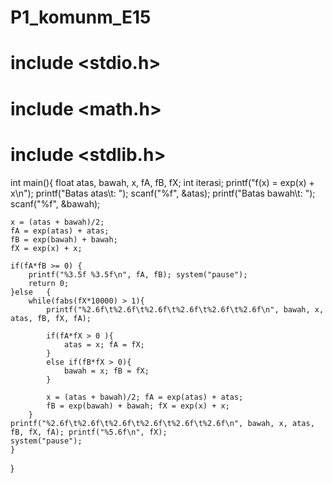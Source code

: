 # P1_komunm_E15

# include <stdio.h> 
# include <math.h> 
# include <stdlib.h>


int main(){
    float atas, bawah, x, fA, fB, fX; int iterasi;
    printf("f(x) = exp(x) + x\n");
    printf("Batas atas\t: "); 
    scanf("%f", &atas); 
    printf("Batas bawah\t: "); 
    scanf("%f", &bawah);

    x = (atas + bawah)/2; 
    fA = exp(atas) + atas; 
    fB = exp(bawah) + bawah;	
    fX = exp(x) + x; 

    if(fA*fB >= 0) {
        printf("%3.5f %3.5f\n", fA, fB); system("pause");
        return 0;
    }else	{
        while(fabs(fX*10000) > 1){
            printf("%2.6f\t%2.6f\t%2.6f\t%2.6f\t%2.6f\t%2.6f\n", bawah, x, atas, fB, fX, fA);
            
            if(fA*fX > 0 ){
                atas = x; fA = fX;
            }
            else if(fB*fX > 0){
                bawah = x; fB = fX;
            }

            x = (atas + bawah)/2; fA = exp(atas) + atas;
            fB = exp(bawah) + bawah; fX = exp(x) + x;
        }
    printf("%2.6f\t%2.6f\t%2.6f\t%2.6f\t%2.6f\t%2.6f\n", bawah, x, atas, fB, fX, fA); printf("%5.6f\n", fX);
    system("pause");
    }


}
